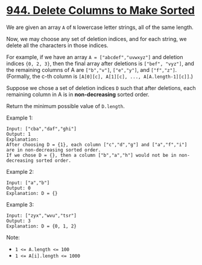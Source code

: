 # [944. Delete Columns to Make Sorted](https://leetcode.com/problems/delete-columns-to-make-sorted/)

We are given an array `A` of `N` lowercase letter strings, all of the same length.

Now, we may choose any set of deletion indices, and for each string, we delete all the characters in those indices.

For example, if we have an array `A = ["abcdef","uvwxyz"]` and deletion indices `{0, 2, 3}`, then the final array after deletions is `["bef", "vyz"]`, and the remaining columns of A are `["b","v"]`, `["e","y"]`, and `["f","z"]`.  (Formally, the c-th column is `[A[0][c], A[1][c], ..., A[A.length-1][c]]`.)

Suppose we chose a set of deletion indices `D` such that after deletions, each remaining column in A is in **non-decreasing** sorted order.

Return the minimum possible value of `D.length`.

Example 1:

```text
Input: ["cba","daf","ghi"]
Output: 1
Explanation:
After choosing D = {1}, each column ["c","d","g"] and ["a","f","i"] are in non-decreasing sorted order.
If we chose D = {}, then a column ["b","a","h"] would not be in non-decreasing sorted order.
```

Example 2:

```text
Input: ["a","b"]
Output: 0
Explanation: D = {}
```

Example 3:

```text
Input: ["zyx","wvu","tsr"]
Output: 3
Explanation: D = {0, 1, 2}
```

Note:

- `1 <= A.length <= 100`
- `1 <= A[i].length <= 1000`